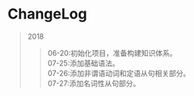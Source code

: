 # ChangeLog

>2018
>>06-20:初始化项目，准备构建知识体系。<br>
>>07-25:添加基础语法。<br>
>>07-26:添加非谓语动词和定语从句相关部分。<br>
>>07-27:添加名词性从句部分。<br>



